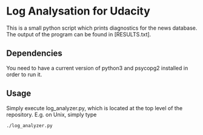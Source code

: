 # Log Analysation for Udacity

This is a small python script which prints diagnostics
for the news database. The output of the program can be
found in [RESULTS.txt].

## Dependencies
You need to have a current version of python3 and psycopg2
installed in order to run it.

## Usage
Simply execute log_analyzer.py, which is located at the
top level of the repository. E.g. on Unix, simply type
```
./log_analyzer.py
```